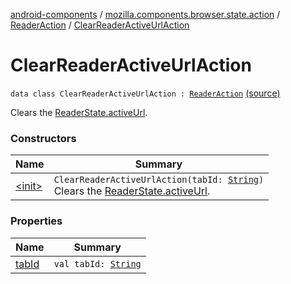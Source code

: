 [android-components](../../../index.md) / [mozilla.components.browser.state.action](../../index.md) / [ReaderAction](../index.md) / [ClearReaderActiveUrlAction](./index.md)

# ClearReaderActiveUrlAction

`data class ClearReaderActiveUrlAction : `[`ReaderAction`](../index.md) [(source)](https://github.com/mozilla-mobile/android-components/blob/master/components/browser/state/src/main/java/mozilla/components/browser/state/action/BrowserAction.kt#L482)

Clears the [ReaderState.activeUrl](../../../mozilla.components.browser.state.state/-reader-state/active-url.md).

### Constructors

| Name | Summary |
|---|---|
| [&lt;init&gt;](-init-.md) | `ClearReaderActiveUrlAction(tabId: `[`String`](https://kotlinlang.org/api/latest/jvm/stdlib/kotlin/-string/index.html)`)`<br>Clears the [ReaderState.activeUrl](../../../mozilla.components.browser.state.state/-reader-state/active-url.md). |

### Properties

| Name | Summary |
|---|---|
| [tabId](tab-id.md) | `val tabId: `[`String`](https://kotlinlang.org/api/latest/jvm/stdlib/kotlin/-string/index.html) |
